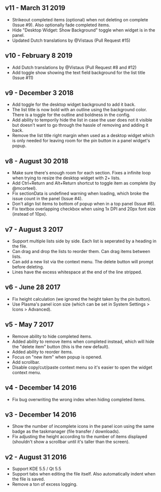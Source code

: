 ## v11 - March 31 2019

* Strikeout completed items (optional) when not deleting on complete (Issue #9). Also optionally fade completed items.
* Hide "Desktop Widget: Show Background" toggle when widget is in the panel.
* Updated Dutch translations by @Vistaus (Pull Request #15)

## v10 - February 8 2019

* Add Dutch translations by @Vistaus (Pull Request #8 and #12)
* Add toggle show showing the text field background for the list title (Issue #11)

## v9 - December 3 2018

* Add toggle for the desktop widget background to add it back.
* The list title is now bold with an outline using the background color. There is a toggle for the outline and boldness in the config.
* Add ability to temporily hide the list in case the user does not it visible but doesn't want to go through the hassle of removing and adding it back.
* Remove the list title right margin when used as a desktop widget which is only needed for leaving room for the pin button in a panel widget's popup.

## v8 - August 30 2018

* Make sure there's enough room for each section. Fixes a infinite loop when trying to resize the desktop widget with 2+ lists.
* Add Ctrl+Return and Alt+Return shortcut to toggle item as complete (by @mcorteel).
* Fix sectionData is undefined warning when loading, which broke the issue count in the panel (Issue #4).
* Don't align list items to bottom of popup when in a top panel (Issue #6).
* Fix textbox overlapping checkbox when using 1x DPI and 20px font size (instead of 10px).

## v7 - August 3 2017

* Support multiple lists side by side. Each list is seperated by a heading in the file.
* Can drag and drop the lists to reorder them. Can drag items between lists.
* Can add a new list via the context menu. The delete button will prompt before deleting.
* Lines have the excess whitespace at the end of the line stripped.

## v6 - June 28 2017

* Fix height calculation (we ignored the height taken by the pin button).
* Use Plasma's panel icon size (which can be set in System Settings > Icons > Advanced).

## v5 - May 7 2017

* Remove ability to hide completed items.
* Added ability to remove items when completed instead, which will hide the "delete item" button (this is the new default).
* Added ability to reorder items.
* Focus on "new item" when popup is opened.
* Add scrollbar.
* Disable copy/cut/paste context menu so it's easier to open the widget context menu.

## v4 - December 14 2016

* Fix bug overwriting the wrong index when hiding completed items.

## v3 - December 14 2016

* Show the number of incomplete icons in the panel icon using the same badge as the taskmanager (file transfer / downloads).
* Fix adjusting the height according to the number of items displayed (shouldn't show a scrollbar until it's taller than the screen).

## v2 - August 31 2016

* Support KDE 5.5 / Qt 5.5
* Support tabs when editing the file itself. Also automatically indent when the file is saved.
* Remove a ton of excess logging.
